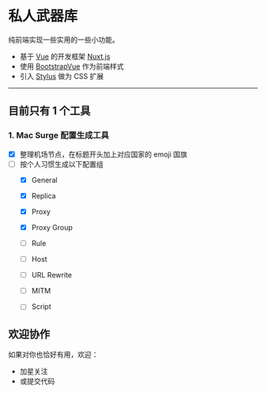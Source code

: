 # 私人武器库

纯前端实现一些实用的一些小功能。

- 基于 [Vue](https://vuejs.org/) 的开发框架 [Nuxt.js](https://nuxtjs.org/)
- 使用 [BootstrapVue](https://bootstrap-vue.org/) 作为前端样式
- 引入 [Stylus](https://www.stylus.com/) 做为 CSS 扩展

------

## 目前只有 1 个工具

### 1. Mac Surge 配置生成工具

- [x] 整理机场节点，在标题开头加上对应国家的 emoji 国旗
- [ ] 按个人习惯生成以下配置组
  - [x] General
  - [x] Replica
  - [x] Proxy
  - [x] Proxy Group
  - [ ] Rule
  - [ ] Host
  - [ ] URL Rewrite
  - [ ] MITM
  - [ ] Script


## 欢迎协作

如果对你也恰好有用，欢迎：

- 加星关注
- 或提交代码
